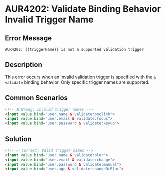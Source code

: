 # AUR4202: Validate Binding Behavior Invalid Trigger Name

## Error Message

`AUR4202: {{triggerName}} is not a supported validation trigger`

## Description

This error occurs when an invalid validation trigger is specified with the `& validate` binding behavior. Only specific trigger names are supported.

## Common Scenarios

```html
<!-- ❌ Wrong: Invalid trigger names -->
<input value.bind="user.name & validate:onclick">
<input value.bind="user.email & validate:focus">
<input value.bind="user.password & validate:keyup">
```

## Solution

```html
<!-- ✅ Correct: Valid trigger names -->
<input value.bind="user.name & validate:blur">
<input value.bind="user.email & validate:change">
<input value.bind="user.password & validate:manual">
<input value.bind="user.age & validate:changeOrBlur">
```